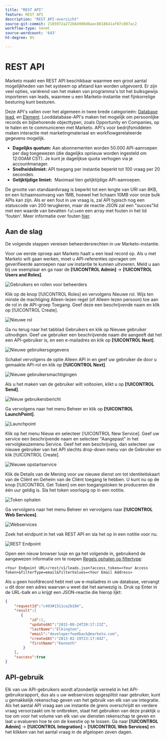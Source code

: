 ```yaml
---
title: "REST API"
feature: REST API
description: "REST API-overzicht"
source-git-commit: 2185972a272b64908d6aac8818641af07c807ac2
workflow-type: tm+mt
source-wordcount: '643'
ht-degree: 0%

---
```



# REST API

Marketo maakt een REST API beschikbaar waarmee een groot aantal mogelijkheden van het systeem op afstand kan worden uitgevoerd. Er zijn veel opties, variërend van het maken van programma&#39;s tot het bulksgewijs importeren van leads, waarmee u een Marketo-instantie met fijnkorrelige besturing kunt besturen.

Deze API&#39;s vallen over het algemeen in twee brede categorieën: [Database lead](https://developer.adobe.com/marketo-apis/api/mapi/), en [Element](https://developer.adobe.com/marketo-apis/api/asset/). Looddatabase-API&#39;s maken het mogelijk om persoonlijke records en bijbehorende objecttypen, zoals Opportunity en Companies, op te halen en te communiceren met Marketo. API&#39;s voor bedrijfsmiddelen maken interactie met marketingmateriaal en workflowgerelateerde gegevens mogelijk.

- **Dagelijks quotum:** Aan abonnementen worden 50.000 API-aanroepen per dag toegewezen (die dagelijks opnieuw worden ingesteld om 12:00AM CST). Je kunt je dagelijkse quota verhogen via je accountmanager.
- **Snelheidslimiet:** API toegang per instantie beperkt tot 100 vraag per 20 seconden.
- **Gelijktijdige limiet:**  Maximaal tien gelijktijdige API-aanroepen.

De grootte van standaardvraag is beperkt tot een lengte van URI van 8KB, en een lichaamsomvang van 1MB, hoewel het lichaam 10MB voor onze bulk APIs kan zijn. Als er een fout in uw vraag is, zal API typisch nog een statuscode van 200 terugkeren, maar de reactie JSON zal een &quot;succes&quot;lid met een waarde van bevatten `false`en een array met fouten in het lid &#39;fouten&#39;. Meer informatie over fouten [hier](error-codes.md).

## Aan de slag

De volgende stappen vereisen beheerdersrechten in uw Marketo-instantie.

Voor uw eerste oproep aan Marketo haalt u een lead record op. Als u met Marketo wilt gaan werken, moet u API-referenties opvragen om geverifieerde aanroepen naar uw instantie te kunnen uitvoeren. Meld u aan bij uw exemplaar en ga naar de **[!UICONTROL Admin]** -> **[!UICONTROL Users and Roles]**.

![Gebruikers en rollen voor beheerders](assets/admin-users-and-roles.png)

Klik op de knop [!UICONTROL Roles] en vervolgens Nieuwe rol. Wijs ten minste de machtiging Alleen-lezen regel (of Alleen-lezen persoon) toe aan de rol in de API-groep Toegang. Geef deze een beschrijvende naam en klik op [!UICONTROL Create].

![Nieuwe rol](assets/new-role.png)

Ga nu terug naar het tabblad Gebruikers en klik op Nieuwe gebruiker uitnodigen. Geef uw gebruiker een beschrijvende naam die aangeeft dat het een API-gebruiker is, en een e-mailadres en klik op **[!UICONTROL Next]**.

![Nieuwe gebruikersgegevens](assets/new-user-info.png)

Schakel vervolgens de optie Alleen API in en geef uw gebruiker de door u gemaakte API-rol en klik op **[!UICONTROL Next]**.

![Nieuwe gebruikersmachtigingen](assets/new-user-permissions.png)

Als u het maken van de gebruiker wilt voltooien, klikt u op **[!UICONTROL Send]**.

![Nieuw gebruikersbericht](assets/new-user-message.png)

Ga vervolgens naar het menu Beheer en klik op **[!UICONTROL LaunchPoint]**.

![Launchpoint](assets/admin-launchpoint.png)

Klik op het menu Nieuw en selecteer [!UICONTROL New Service]. Geef uw service een beschrijvende naam en selecteer &quot;Aangepast&quot; in het vervolgkeuzemenu Service. Geef het een beschrijving, dan selecteer uw nieuwe gebruiker van het API slechts drop-down menu van de Gebruiker en klik [!UICONTROL Create].

![Nieuwe opstartservice](assets/admin-launchpoint-new-service.png)

Klik de Details van de Mening voor uw nieuwe dienst om tot identiteitskaart van de Cliënt en Geheim van de Cliënt toegang te hebben. U kunt nu op de knop [!UICONTROL Get Token] om een toegangstoken te produceren die één uur geldig is. Sla het token voorlopig op in een notitie.

![Token ophalen](assets/get-token.png)

Ga vervolgens naar het menu Beheer en vervolgens naar **[!UICONTROL Web Services]**.

![Webservices](assets/admin-web-services.png)

Zoek het eindpunt in het vak REST API en sla het op in een notitie voor nu.

![REST Endpoint](assets/admin-web-services-rest-endpoint-1.png)

Open een nieuw browser lusje en ga het volgende in, gebruikend de aangewezen informatie om te roepen [Regels ophalen op filtertype](https://developer.adobe.com/marketo-apis/api/mapi/#tag/Leads/operation/getLeadsByFilterUsingGET):

```
<Your Endpoint URL>/rest/v1/leads.json?access_token=<Your Access Token>&filterType=email&filterValues=<Your Email Address>
```

Als u geen hoofdrecord hebt met uw e-mailadres in uw database, vervangt u dit door een adres waarvan u weet dat het aanwezig is. Druk op Enter in de URL-balk en u krijgt een JSON-reactie die hierop lijkt:

```json
{
    "requestId":"c493#1511ca2b184",
    "result":[
       {
           "id":1,
           "updatedAt":"2015-08-24T20:17:23Z",
           "lastName":"Elkington",
           "email":"developerfeedback@marketo.com",
           "createdAt":"2013-02-19T23:17:04Z",
           "firstName":"Kenneth"
        }
    ],
    "success":true
}
```

## API-gebruik

Elk van uw API-gebruikers wordt afzonderlijk vermeld in het API-gebruiksrapport, dus als u uw webservices opgesplitst naar gebruiker, kunt u gemakkelijk rekenschap geven van het gebruik van elk van uw integratie. Als het aantal API vraag aan uw instantie de grens overschrijdt en verdere vraag veroorzaakt om te ontbreken, staat het gebruiken van deze praktijk u toe om voor het volume van elk van uw diensten rekenschap te geven en laat u evalueren hoe te om de kwestie op te lossen. Ga naar **[!UICONTROL Admin]** -> **[!UICONTROL Integration]** > **[!UICONTROL Web Services]** en het klikken van het aantal vraag in de afgelopen zeven dagen.
